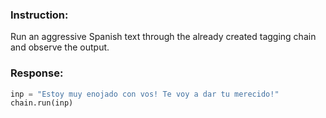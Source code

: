 ### Instruction:
Run an aggressive Spanish text through the already created tagging chain and observe the output.

### Response:
```python
inp = "Estoy muy enojado con vos! Te voy a dar tu merecido!"
chain.run(inp)
```